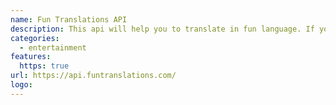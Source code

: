 ```yaml
---
name: Fun Translations API
description: This api will help you to translate in fun language. If you are a fan of minions, this api is for you.
categories:
  - entertainment
features:
  https: true
url: https://api.funtranslations.com/
logo:
---
```

